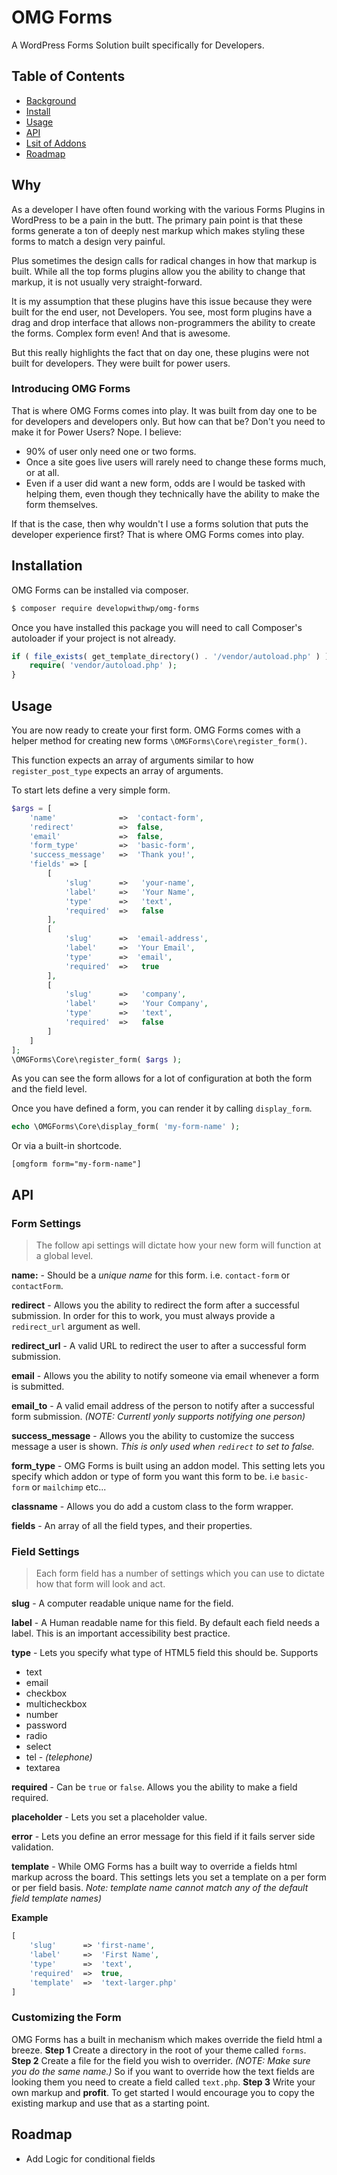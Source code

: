 # OMG Forms

A WordPress Forms Solution built specifically for Developers.

## Table of Contents

- [Background](#why)
- [Install](#installation)
- [Usage](#usage)
- [API](#api)
- [Lsit of Addons](addons)
- [Roadmap](#roadmap)

## Why
As a developer I have often found working with the various Forms Plugins in WordPress to be a pain in the butt. The primary pain point is that these forms generate a ton of deeply nest markup which makes styling these forms to match a design very painful.

Plus sometimes the design calls for radical changes in how that markup is built. While all the top forms plugins allow you the ability to change that markup, it is not usually very straight-forward.

It is my assumption that these plugins have this issue because they were built for the end user, not Developers. You see, most form plugins have a drag and drop interface that allows non-programmers the ability to create the forms. Complex form even! And that is awesome.

But this really highlights the fact that on day one, these plugins were not built for developers. They were built for power users.

### Introducing OMG Forms
That is where OMG Forms comes into play. It was built from day one to be for developers and developers only. But how can that be? Don't you need to make it for Power Users? Nope.
I believe:
  - 90% of user only need one or two forms.
  - Once a site goes live users will rarely need to change these forms much, or at all.
  - Even if a user did want a new form, odds are I would be tasked with helping them, even though they technically have the ability to make the form themselves.

If that is the case, then why wouldn't I use a forms solution that puts the developer experience first? That is where OMG Forms comes into play.

## Installation
OMG Forms can be installed via composer.
```sh
$ composer require developwithwp/omg-forms
```

Once you have installed this package you will need to call Composer's autoloader if your project is not already.
```php
if ( file_exists( get_template_directory() . '/vendor/autoload.php' ) ) {
    require( 'vendor/autoload.php' );
}
```

## Usage
You are now ready to create your first form. OMG Forms comes with a helper method for creating new forms `\OMGForms\Core\register_form()`.

This function expects an array of arguments similar to how `register_post_type` expects an array of arguments.

To start lets define a very simple form.

```php
$args = [
	'name'              =>  'contact-form',
	'redirect'          =>  false,
	'email'             =>  false,
	'form_type'         =>  'basic-form',
	'success_message'   =>  'Thank you!',
	'fields' => [
		[
			'slug'      =>   'your-name',
			'label'     =>   'Your Name',
			'type'      =>   'text',
			'required'  =>   false
		],
		[
			'slug'      =>  'email-address',
			'label'     =>  'Your Email',
			'type'      =>  'email',
			'required'  =>   true
		],
		[
			'slug'      =>   'company',
			'label'     =>   'Your Company',
			'type'      =>   'text',
			'required'  =>   false
		]
	]
];
\OMGForms\Core\register_form( $args );
```

As you can see the form allows for a lot of configuration at both the form and the field level.

Once you have defined a form, you can render it by calling `display_form`.
```php
echo \OMGForms\Core\display_form( 'my-form-name' );
```

Or via a built-in shortcode.
```
[omgform form="my-form-name"]
```
## API

### Form Settings

> The follow api settings will dictate how your new form will function at a global level.

**name:** - Should be a *unique name* for this form. i.e. `contact-form` or `contactForm`.

**redirect** - Allows you the ability to redirect the form after a successful submission. In order for this to work, you must always provide a `redirect_url` argument as well.

**redirect_url** - A valid URL to redirect the user to after a successful form submission.

**email** - Allows you the ability to notify someone via email whenever a form is submitted.

**email_to** - A valid email address of the person to notify after a successful form submission. *(NOTE: Currentl yonly supports notifying one person)*

**success_message** - Allows you the ability to customize the success message a user is shown. *This is only used when `redirect` to set to false.*

**form_type** - OMG Forms is built using an addon model. This setting lets you specify which addon or type of form you want this form to be. i.e `basic-form` or `mailchimp` etc...

**classname** - Allows you do add a custom class to the form wrapper.

**fields** - An array of all the field types, and their properties.

### Field Settings

> Each form field has a number of settings which you can use to dictate how that form will look and act.

**slug** - A computer readable unique name for the field.

**label** - A Human readable name for this field. By default each field needs a label. This is an important accessibility best practice.

**type** - Lets you specify what type of HTML5 field this should be.
Supports
 - text
 - email
 - checkbox
 - multicheckbox
 - number
 - password
 - radio
 - select
 - tel - *(telephone)*
 - textarea

**required** - Can be `true` or `false`. Allows you the ability to make a field required.

**placeholder** - Lets you set a placeholder value.

**error** - Lets you define an error message for this field if it fails server side validation.

**template** - While OMG Forms has a built way to override a fields html markup across the board. This settings lets you set a template on a per form or per field basis. *Note: template name cannot match any of the default field template names)*

**Example**
```php
[
    'slug'      => 'first-name',
    'label'     =>  'First Name',
    'type'      =>  'text',
    'required'  =>  true,
    'template'  =>  'text-larger.php'
]
```

### Customizing the Form
OMG Forms has a built in mechanism which makes override the field html a breeze.
**Step 1** Create a directory in the root of your theme called `forms`.
**Step 2** Create a file for the field you wish to overrider. *(NOTE: Make sure you do the same name.)* So if you want to override how the text fields are looking them you need to create a field called `text.php`.
**Step 3** Write your own markup and **profit**. To get started I would encourage you to copy the existing markup and use that as a starting point.

## Roadmap
  - Add Logic for conditional fields
